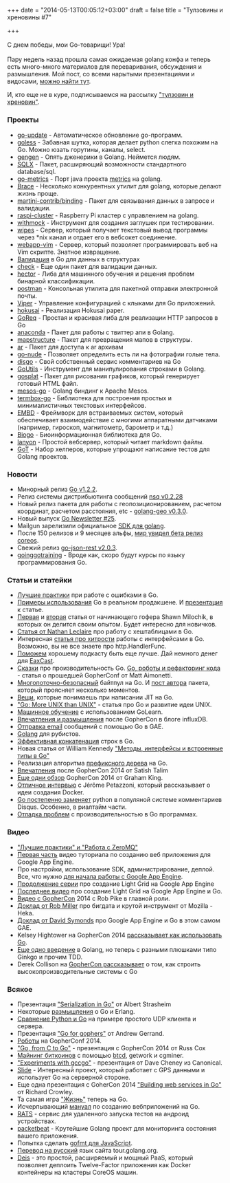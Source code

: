 +++
date = "2014-05-13T00:05:12+03:00"
draft = false
title = "Тулзовины и хреновины #7"

+++

<p><span style="line-height: 1.6em;">С днем победы, мои Go-товарищи! Ура!</span></p>

<p>Пару недель назад прошла самая ожидаемая golang конфа и теперь есть много-много материалов для переваривания, обсуждения и размышления. Мой пост,&nbsp;со всеми нарытыми презентациями и видосами,&nbsp;<a href="http://4gophers.com/article/gophercon-2014">можно найти тут</a>.</p>

<p>И, кто еще не в куре, подписываемся на рассылку <a href="http://4gophers.com/subscribe">&quot;тулзовин и хреновин&quot;</a>.</p>

<h3 id="_1">Проекты</h3>

<ul>
	<li><a href="https://github.com/inconshreveable/go-update">go-update</a> - Автоматическое обновление go-программ.</li>
	<li><a href="https://goless.readthedocs.org/en/latest/index.html">goless</a> - Забавная шутка, которая делает python слегка похожим на Go. Можно юзать горутины, каналы, select.</li>
	<li><a href="https://github.com/joeshaw/gengen">gengen</a> - Опять дженерики в Golang. Неймется людям.</li>
	<li><a href="http://jmoiron.github.io/sqlx/">SQLX</a> - Пакет, расширяющий возможности стандартного database/sql.</li>
	<li><a href="https://github.com/rcrowley/go-metrics">go-metrics</a> - Порт java проекта <a href="https://github.com/dropwizard/metrics">metrics</a> на golang.</li>
	<li><a href="http://brace.r358.org/">Brace</a> - Несколько конкурентных утилит для golang, которые делают жизнь проще.</li>
	<li><a href="https://github.com/martini-contrib/binding">martini-contrib/binding</a> - Пакет для связывания данных в запросе и валидации.</li>
	<li><a href="https://github.com/rcarmo/raspi-cluster">raspi-cluster</a> - Raspberry Pi кластер с управлением на golang.</li>
	<li><a href="https://github.com/qur/withmock">withmock</a> - Инструмент для создания заглушек при тестировании.</li>
	<li><a href="https://github.com/apg/wipes">wipes</a> - Сервер, который получает текстовый вывод программы через *nix канал и отдает его в вебсокет соединение.</li>
	<li><a href="https://github.com/mattn/webapp-vim">webapp-vim</a> - Сервер, который позволяет программировать веб на Vim скрипте. Знатное извращение.</li>
	<li><a href="http://robteix.com/blog/2014/04/29/package-validate/">Валидация</a> в Go для данных в структурах</li>
	<li><a href="https://github.com/pengux/check">check</a> - Еще один пакет для валидации данных.</li>
	<li><a href="https://github.com/xlvector/hector">hector</a> - Либа для машинного обучения и решения проблем бинарной классификации.</li>
	<li><a href="https://github.com/zachlatta/postman">postman</a> - Консольная утилита для пакетной отправки электронной почты.</li>
	<li><a href="http://spf13.com/project/viper">Viper</a> - Управление конфигурацией с клыками для Go приложений.</li>
	<li><a href="https://github.com/dgryski/hokusai">hokusai</a> - Реализация Hokusai paper.</li>
	<li><a href="http://tech.gilt.com/post/65724312210/goreq-a-simple-sane-http-request-library-for-go">GoReq</a> - Простая и красивая либа для реализации HTTP запросов в Go</li>
	<li><a href="https://github.com/ChimeraCoder/anaconda">anaconda</a> - Пакет для работы с твиттер апи в Golang.</li>
	<li><a href="https://github.com/mitchellh/mapstructure">mapstructure</a> - Пакет для превращения мапов в структуры.</li>
	<li><a href="https://github.com/larzconwell/ar">ar</a> - Пакет для доступа к ar архивам</li>
	<li><a href="https://github.com/koyachi/go-nude">go-nude</a> - Позволяет определить есть ли на фотографии голые тела.</li>
	<li><a href="https://github.com/pascalj/disgo">disgo</a> - Свой собственный сервис комментариев на Go</li>
	<li><a href="https://github.com/aokoli/goutils">GoUtils</a> - Инструмент для манипулирования строками в Golang.</li>
	<li><a href="https://github.com/agonopol/gosplat">gosplat</a> - Пакет для рисования графиков, который генерирует готовый HTML файл.</li>
	<li><a href="https://github.com/mesosphere/mesos-go">mesos-go</a> - Golang биндинг к Apache Mesos.</li>
	<li><a href="https://github.com/nsf/termbox-go">termbox-go</a> - Библиотека для построения простых и минималистичных текстовых интерфейсов.</li>
	<li><a href="https://kidoman.io/framework/embd.html">EMBD</a> - Фреймворк для встраиваемых систем, который обеспечивает взаимодействие с многими аппаратными датчиками (например, гироскоп, магнитометр, барометр и т.д.)</li>
	<li><a href="https://code.google.com/p/biogo/">Biogo</a> - Биоинформационная библиотека для Go.</li>
	<li><a href="https://github.com/mkaz/lanyon">lanyon</a> - Простой вебсервер, который читает markdown файлы.</li>
	<li><a href="https://github.com/jmervine/GoT">GoT</a> - Набор хелперов, которые упрощают написание тестов для Golang проектов.</li>
</ul>

<h3 id="_2">Новости</h3>

<ul>
	<li>Минорный релиз <a href="https://groups.google.com/forum/#!msg/golang-nuts/WDX2hJfqfck/tIqtMwvFvK0J">Go v1.2.2</a>.</li>
	<li>Релиз системы дистрибьютинга сообщений <a href="https://github.com/bitly/nsq/releases/tag/v0.2.28">nsq v0.2.28</a></li>
	<li>Новый релиз пакета для работы с геопозиционированием, расчетом координат, расчетом расстояния, etc - <a href="https://github.com/kellydunn/golang-geo">golang-geo v0.3.0</a>.</li>
	<li>Новый выпуск <a href="http://www.golangweekly.com/archive/go-newsletter-issue-25/">Go Newsletter #25</a>.</li>
	<li>Mailgun зарелизили официальное <a href="http://blog.mailgun.com/post/the-official-go-sdk-available-now/">SDK для golang</a>.</li>
	<li>После 150 релизов и 9 месяцев альфы, <a href="https://coreos.com/blog/coreos-beta-release/">мир увидел бета релиз coreos</a>.</li>
	<li>Свежий релиз <a href="https://github.com/ant0ine/go-json-rest/releases/tag/v2.0.3">go-json-rest v2.0.3</a>.</li>
	<li><a href="http://www.goinggotraining.net/">goinggotraining</a> - Вроде как, скоро будут курсы по языку программирования Go.</li>
</ul>

<h3 id="_3">Статьи и статейки</h3>

<ul>
	<li><a href="http://justinas.org/best-practices-for-errors-in-go/">Лучшие практики</a> при работе с ошибками в Go.</li>
	<li><a href="http://peter.bourgon.org/go-in-production/">Примеры использования</a> Go в реальном продакшене. И <a href="http://4gophers.com/2014-talks/best-practices-for-production-environments.pdf">презентация</a> к статье.</li>
	<li><a href="http://milocast.com/golang01.html">Первая</a> и <a href="http://milocast.com/golang02.html">вторая</a> статья от начинающего гофера Shawn Milochik, в которых он делится своим опытом. Будет интересно для новичков.</li>
	<li><a href="http://nathanleclaire.com/blog/2014/04/27/a-surprising-feature-of-golang-that-colored-me-impressed/">Статья от Nathan Leclaire</a> про работу с хештаблицами в Go.</li>
	<li>Интересная <a href="http://www.onebigfluke.com/2014/04/gos-power-is-in-emergent-behavior.html">статья про хитрости</a> работы с интерфейсами в Go. Возможно, вы не все знаете про http.HandlerFunc.</li>
	<li><a href="https://boomstarter.ru/projects/120343/tekstovaya_rasshifrovka_2-go_sezona_it-podkasta_eaxcast">Поможем</a> хорошему подкасту быть еще лучше. Дай немного денег для <a href="http://eax.me/tag/podcast/">EaxCast</a>.</li>
	<li><a href="http://jmoiron.net/blog/go-performance-tales/">Сказки</a> про производительность Go. <a href="http://matt.aimonetti.net/posts/2014/04/28/refactoring-go-code/">Go, роботы и рефакторинг кода</a> - статья о прошедшей GopherConf от Matt Aimonetti.</li>
	<li><a href="http://engineering.viki.com/blog/2014/thread-safe-bytepool-for-go/">Многопоточно-безопасный</a> байтпул на Go. И <a href="http://openmymind.net/Understanding-Pools/">пост автора</a> пакета, который проясняет несколько моментов.</li>
	<li><a href="http://nelhagedebugsshit.tumblr.com/post/84342207533/things-i-learned-writing-a-jit-in-go">Вещи</a>, которые понимаешь при написании JIT на Go.</li>
	<li><a href="http://www.jerf.org/iri/post/2931">&quot;Go: More UNIX than UNIX&quot;</a> - статья про Go и развитие идеи UNIX.</li>
	<li><a href="http://www.sjwhitworth.com/machine-learning-in-go-using-golearn/">Машинное обучение</a> с использованием GoLearn.</li>
	<li><a href="http://influxdb.org/blog/2014/04/30/java-is-the-cobol-of-my-generation-and-go-is-its-successor.html">Впечатления и размышления</a> после GopherCon в блоге influxDB.</li>
	<li><a href="http://sendgrid.com/blog/send-email-go-google-app-engine/">Отправка email</a> сообщений с помощью Go в GAE.</li>
	<li><a href="http://supermar.in/go-for-a-rubyist/">Golang</a> для рубистов.</li>
	<li><a href="http://herman.asia/efficient-string-concatenation-in-go">Эффективная конкатенация</a> строк в Go.</li>
	<li>Новая статья от William Kennedy <a href="http://www.goinggo.net/2014/05/methods-interfaces-and-embedded-types.html">&quot;Методы, интерфейсы и встроенные типы в Go&quot;</a></li>
	<li>Реализация алгоритма <a href="http://blog.bekijkhet.com/2014/05/golang-trie-implementation.html">префиксного дерева</a> на Go.</li>
	<li><a href="http://blog.joshsoftware.com/2014/05/05/my-experience-at-the-awesome-first-ever-gophercon-2014/">Впечатления</a> после GopherCon 2014 от Satish Talim</li>
	<li><a href="http://www.darkcoding.net/software/gophercon-2014-best-talks-and-notes/">Еще одни обзор</a> GopherCon 2014 от Graham King.</li>
	<li><a href="http://blog.leanstack.io/how-docker-was-born">Отличное интервью</a> с J&eacute;r&ocirc;me Petazzoni, который рассказывает о идеи создания Docker.</li>
	<li><a href="http://highscalability.com/blog/2014/5/7/update-on-disqus-its-still-about-realtime-but-go-demolishes.html">Go постепенно заменяет</a> python в популяной системе комментариев Disqus. Особенно, в риалтайм части.</li>
	<li><a href="https://software.intel.com/en-us/blogs/2014/05/10/debugging-performance-issues-in-go-programs">Отладка проблем</a> с производительностью в Go программах.</li>
</ul>

<h3 id="_4">Видео</h3>

<ul>
	<li><a href="http://4gophers.com/video/zeromq">&quot;Лучшие практики&quot; и &quot;Работа с ZeroMQ&quot;</a></li>
	<li><a href="http://4gophers.com/video/prilozhenie-dlya-gae-1">Первая часть</a> видео туториала по созданию веб приложения для Google App Engine.</li>
	<li>Про настройки, использование SDK, администрирование, деплой. Все, что нужно <a href="http://4gophers.com/video/gae-i-go-nachalo-ispolzovaniya">для начала работы с Google App Engine</a>.</li>
	<li><a href="http://4gophers.com/video/prilozhenie-dlya-gae-2">Продолжение серии</a> про создание Light Grid на Google App Engine</li>
	<li><a href="http://4gophers.com/video/prilozhenie-dlya-gae-3">Последнее видео</a> про создание Light Grid на Google App Engine и Go.</li>
	<li><a href="http://4gophers.com/video/gophercon-2014-rob-pike">Видео с GopherCon</a> 2014 с Rob Pike в главной роли.</li>
	<li><a href="http://4gophers.com/video/gophercon-2014-data-snarfing-with-go">Доклад от Rob Miller</a> про бигдата и крутой инструмент от Mozilla - Heka.</li>
	<li><a href="http://4gophers.com/video/gophercon-2014-gophers-on-a-plane">Доклад от David Symonds</a> про Google App Engine и Go в этом самом GAE.</li>
	<li>Kelsey Hightower на GopherCon 2014 <a href="http://4gophers.com/video/gophercon-2014-go-for-sysadmins">рассказывает как использовать Go</a>.</li>
	<li><a href="http://4gophers.com/video/intro-to-go">Еще одно введение</a> в Golang, но теперь с разными плюшками типо Ginkgo и прочим TDD.</li>
	<li>Derek Collison на <a href="http://4gophers.com/video/high-performance-systems-in-go">GopherCon рассказывает</a> о том, как строить высокопроизводительные системы с Go</li>
</ul>

<h3 id="_5">Всякое</h3>

<ul>
	<li>Презентация <a href="http://www.slideshare.net/albertstrasheim/serialization-in-go">&quot;Serialization in Go&quot;</a> от Albert Strasheim</li>
	<li>Некоторые <a href="http://blog.erlware.org/2014/04/27/some-thoughts-on-go-and-erlang/">размышления</a> о Go и Erlang.</li>
	<li><a href="http://sawyerhood.com/blog/?p=24">Сравнение Python и Go</a> на примере простого UDP клиента и сервера.</li>
	<li>Презентация <a href="http://talks.golang.org/2014/go4gophers.slide#1">&quot;Go for gophers&quot;</a> от Andrew Gerrand.</li>
	<li><a href="http://gobot.io/blog/2014/04/29/taking-the-stage-at-gophercon/">Роботы</a> на GopherConf 2014.</li>
	<li><a href="http://talks.golang.org/2014/c2go.slide#1">&quot;Go, from C to Go&quot;</a> - презентация с GopherCon 2014 от Russ Cox</li>
	<li><a href="https://blog.conformal.com/btcd-getwork-cgminer-profit/">Майнинг биткоинов</a> с помощью <a href="https://github.com/conformal/btcd">btcd</a>, getwork и cgminer.</li>
	<li><a href="http://go-talks.appspot.com/github.com/davecheney/gosyd/gccgo.slide#1">&quot;Experiments with gccgo&quot;</a> - презентация от Dave Cheney из Canonical.</li>
	<li><a href="http://labs.strava.com/slide/">Slide</a> - Интересный проект, который работает с GPS данными и использует Go на серверной стороне.</li>
	<li>Еще одна презентация с GoherCon 2014 <a href="http://rcrowley.org/talks/gophercon-2014.html#1">&quot;Building web services in Go&quot;</a> от Richard Crowley.</li>
	<li>Та самая игра <a href="https://github.com/peterhellberg/life">&quot;Жизнь&quot;</a> теперь на Go.</li>
	<li>Исчерпывающий <a href="https://docs.google.com/file/d/0B2GBHFyTK2N8TzM4dEtIWjBJdEk/edit">мануал</a> по созданию вебприложений на Go.</li>
	<li><a href="https://github.com/wmbest2/rats_server">RATS</a> - сервис для удаленного запуска тестов на андроид устройствах.</li>
	<li><a href="http://packetbeat.com/">packetbeat</a> - Крутейшие Golang проект для мониторинга состояния вашего приложения.</li>
	<li>Попытка сделать <a href="http://kidoman.io/programming/god-save-the-js.html">gofmt для JavaScript</a>.</li>
	<li><a href="http://go-tour-ru.appspot.com/#1">Перевод на русский</a> язык сайта tour.golang.org.</li>
	<li><a href="http://docs.deis.io/en/latest/gettingstarted/concepts/">Deis</a> - это простой, расширяемый и мощный PaaS, который позволяет деплоить Twelve-Factor приложения как Docker контейнеры на кластеры CoreOS машин.</li>
</ul>

